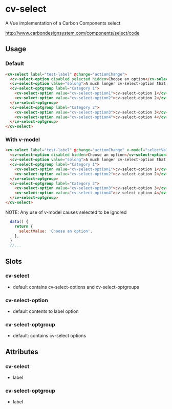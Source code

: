 # cv-select

A Vue implementation of a Carbon Components select

http://www.carbondesignsystem.com/components/select/code

## Usage

### Default

```html
<cv-select label="test-label" @change="actionChange">
  <cv-select-option disabled selected hidden>Choose an option</cv-select-option>
  <cv-select-option value="solong">A much longer cv-select-option that is worth having around to check how text flows</cv-select-option>
  <cv-select-optgroup label="Category 1">
    <cv-select-option value="cv-select-option1">cv-select-option 1</cv-select-option>
    <cv-select-option value="cv-select-option2">cv-select-option 2</cv-select-option>
  </cv-select-optgroup>
  <cv-select-optgroup label="Category 2">
    <cv-select-option value="cv-select-option3">cv-select-option 3</cv-select-option>
    <cv-select-option value="cv-select-option4">cv-select-option 4</cv-select-option>
  </cv-select-optgroup>
</cv-select>
```

### With v-model

```html
<cv-select label="test-label" @change="actionChange" v-model="selectValue">
  <cv-select-option disabled hidden>Choose an option</cv-select-option>
  <cv-select-option value="solong">A much longer cv-select-option that is worth having around to check how text flows</cv-select-option>
  <cv-select-optgroup label="Category 1">
    <cv-select-option value="cv-select-option1">cv-select-option 1</cv-select-option>
    <cv-select-option value="cv-select-option2">cv-select-option 2</cv-select-option>
  </cv-select-optgroup>
  <cv-select-optgroup label="Category 2">
    <cv-select-option value="cv-select-option3">cv-select-option 3</cv-select-option>
    <cv-select-option value="cv-select-option4">cv-select-option 4</cv-select-option>
  </cv-select-optgroup>
</cv-select>
```

NOTE: Any use of v-model causes selected to be ignored

```javascript
  data() {
    return {
      selectValue: 'Choose an option',
    },
  }
  //...
```

## Slots

### cv-select

- default contains cv-select-options and cv-select-optgroups

### cv-select-option

- default contents to label option

### cv-select-optgroup

- default: contains cv-select options

## Attributes

### cv-select

- label

### cv-select-optgroup

- label
